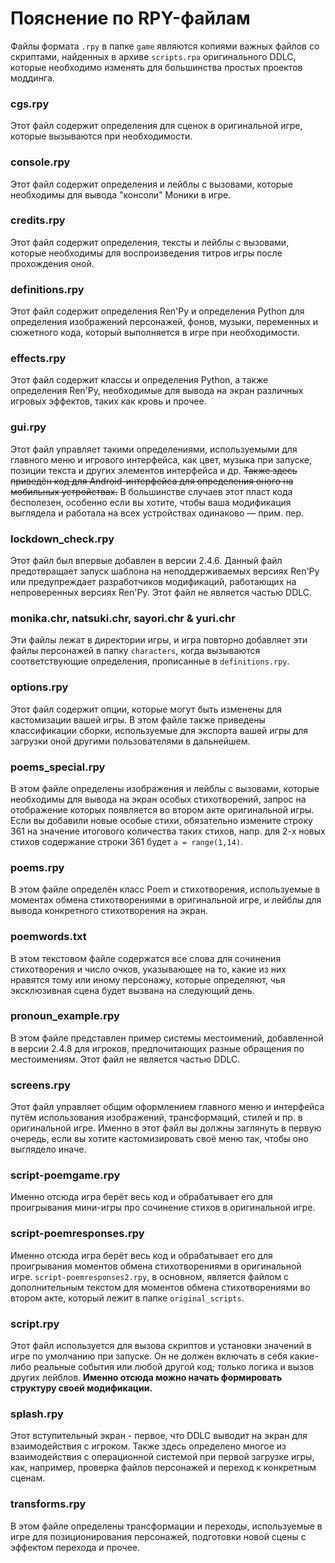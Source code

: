 # Пояснение по RPY-файлам
Файлы формата `.rpy` в папке `game` являются копиями важных файлов со скриптами, найденных в архиве `scripts.rpa` оригинального DDLC, которые необходимо изменять для большинства простых проектов моддинга.

### **cgs.rpy**

Этот файл содержит определения для сценок в оригинальной игре, которые вызываются при необходимости.

### **console.rpy**

Этот файл содержит определения и лейблы с вызовами, которые необходимы для вывода "консоли" Моники в игре.

### **credits.rpy**

Этот файл содержит определения, тексты и лейблы с вызовами, которые необходимы для воспроизведения титров игры после прохождения оной.

### **definitions.rpy**

Этот файл содержит определения Ren'Py и определения Python для определения изображений персонажей, фонов, музыки, переменных и сюжетного кода, который выполняется в игре при необходимости.

### **effects.rpy**

Этот файл содержит классы и определения Python, а также определения Ren'Py, необходимые для вывода на экран различных игровых эффектов, таких как кровь и прочее.

### **gui.rpy**

Этот файл управляет такими определениями, используемыми для главного меню и игрового интерфейса, как цвет, музыка при запуске, позиции текста и других элементов интерфейса и др. <s>Также здесь приведён код для Android-интерфейса для определения оного на мобильных устройствах.</s> В большинстве случаев этот пласт кода бесполезен, особенно если вы хотите, чтобы ваша модификация выглядела и работала на всех устройствах одинаково — прим. пер.

### **lockdown_check.rpy** 

Этот файл был впервые добавлен в версии 2.4.6. Данный файл предотвращает запуск шаблона на неподдерживаемых версиях Ren'Py или предупреждает разработчиков модификаций, работающих на непроверенных версиях Ren'Py. Этот файл не является частью DDLC.

### **monika.chr**, **natsuki.chr**, **sayori.chr** & **yuri.chr**

Эти файлы лежат в директории игры, и игра повторно добавляет эти файлы персонажей в папку `characters`, когда вызываются соответствующие определения, прописанные в `definitions.rpy`.

### **options.rpy**

Этот файл содержит опции, которые могут быть изменены для кастомизации вашей игры. В этом файле также приведены классификации сборки, используемые для экспорта вашей игры для загрузки оной другими пользователями в дальнейшем.

### **poems_special.rpy**

В этом файле определены изображения и лейблы с вызовами, которые необходимы для вывода на экран особых стихотворений, запрос на отображение которых появляется во втором акте оригинальной игры. Если вы добавили новые особые стихи, обязательно измените строку 361 на значение итогового количества таких стихов, напр. для 2-х новых стихов содержание строки 361 будет `a = range(1,14)`.

### **poems.rpy**

В этом файле определён класс Poem и стихотворения, используемые в моментах обмена стихотворениями в оригинальной игре, и лейблы для вывода конкретного стихотворения на экран.

### **poemwords.txt**

В этом текстовом файле содержатся все слова для сочинения стихотворения и число очков, указывающее на то, какие из них нравятся тому или иному персонажу, которые определяют, чья эксклюзивная сцена будет вызвана на следующий день.

### **pronoun_example.rpy**

В этом файле представлен пример системы местоимений, добавленной в версии 2.4.8 для игроков, предпочитающих разные обращения по местоимениям. Этот файл не является частью DDLC.

### **screens.rpy**

Этот файл управляет общим оформлением главного меню и интерфейса путём использования изображений, трансформаций, стилей и пр. в оригинальной игре. Именно в этот файл вы должны заглянуть в первую очередь, если вы хотите кастомизировать своё меню так, чтобы оно выглядело иначе.

### **script-poemgame.rpy**

Именно отсюда игра берёт весь код и обрабатывает его для проигрывания мини-игры про сочинение стихов в оригинальной игре.

### **script-poemresponses.rpy**

Именно отсюда игра берёт весь код и обрабатывает его для проигрывания моментов обмена стихотворениями в оригинальной игре. `script-poemresponses2.rpy`, в основном, является файлом с дополнительным текстом для моментов обмена стихотворениями во втором акте, который лежит в папке `original_scripts`.

### **script.rpy**

Этот файл используется для вызова скриптов и установки значений в игре по умолчанию при запуске. Он не должен включать в себя какие-либо реальные события или любой другой код; только логика и вызов других лейблов.
**Именно отсюда можно начать формировать структуру своей модификации.**

### **splash.rpy**

Этот вступительный экран - первое, что DDLC выводит на экран для взаимодействия с игроком. Также здесь определено многое из взаимодействия с операционной системой при первой загрузке игры, как, например, проверка файлов персонажей и переход к конкретным сценам.

### **transforms.rpy**

В этом файле определены трансформации и переходы, используемые в игре для позиционирования персонажей, подготовки новой сцены с эффектом перехода и прочее.
